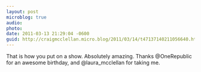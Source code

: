 ```yaml
---
layout: post
microblog: true
audio: 
photo: 
date: 2011-03-13 21:29:04 -0600
guid: http://craigmcclellan.micro.blog/2011/03/14/t47137140211056640.html
---
```

That is how you put on a show. Absolutely amazing. Thanks @OneRepublic for an awesome birthday, and @laura_mcclellan for taking me.
